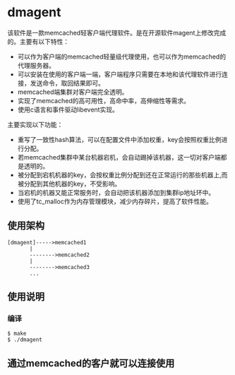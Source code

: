 dmagent
=======

该软件是一款memcached轻客户端代理软件。是在开源软件magent上修改完成的。主要有以下特性：
* 可以作为客户端的memcached轻量级代理使用，也可以作为memcached的代理服务器。
* 可以安装在使用的客户端一端，客户端程序只需要在本地和该代理软件进行连接，发送命令，取回结果即可。
* memcached端集群对客户端完全透明。
* 实现了memcached的高可用性，高命中率，高伸缩性等需求。
* 使用c语言和事件驱动libevent实现。

主要实现以下功能：

* 重写了一致性hash算法，可以在配置文件中添加权重，key会按照权重比例进行分配。
* 若memcached集群中某台机器宕机，会自动踢掉该机器，这一切对客户端都是透明的。
* 被分配到宕机机器的key，会按权重比例分配到还在正常运行的那些机器上,而被分配到其他机器的key，不受影响。
* 当宕机的机器又能正常服务时，会自动把该机器添加到集群ip地址环中。
* 使用了tc_malloc作为内存管理模块，减少内存碎片，提高了软件性能。

## 使用架构
```
[dmagent]----->memcached1
       |
       -------->memcached2
       |
       -------->memcached3
       ...
```       

## 使用说明
### 编译
```
$ make
$ ./dmagent
```

## 通过memcached的客户就可以连接使用
